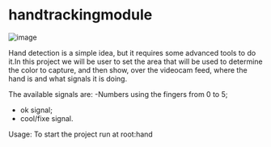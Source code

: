 # handtrackingmodule

![image](https://user-images.githubusercontent.com/67096124/119611414-4a4d3b00-be18-11eb-9e82-2087e75b3b7b.png)

Hand detection is a simple idea, but it requires some advanced tools to do it.In this project we will be user to set the area that will be used to determine the color to capture, and then show, over the videocam feed, where the hand is and what signals it is doing.
 
The available signals are:
 -Numbers using the fingers from 0 to 5;
 - ok signal;
 - cool/fixe signal.

Usage:
  To start the project run at root:hand
